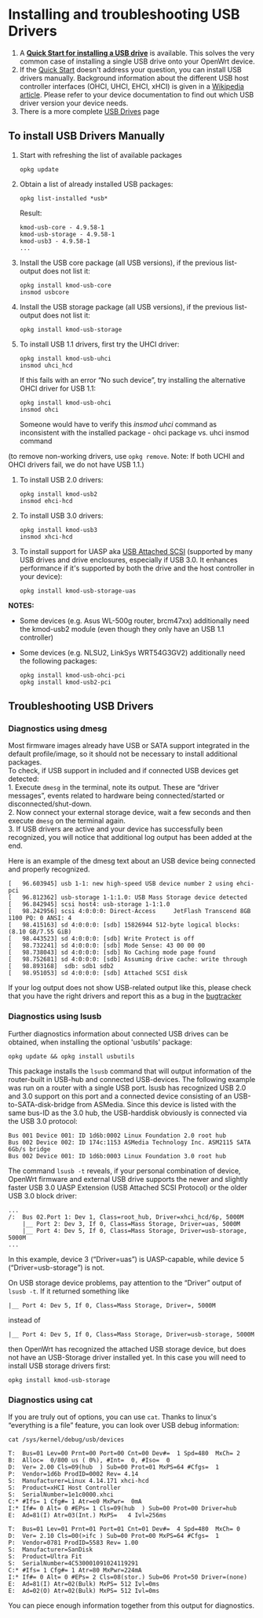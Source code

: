 # Installing and troubleshooting USB Drivers

1. A [**Quick Start for installing a USB drive**](/docs/guide-user/storage/usb-drives-quickstart "docs:guide-user:storage:usb-drives-quickstart") is available. This solves the very common case of installing a single USB drive onto your OpenWrt device.
2. If the [Quick Start](/docs/guide-user/storage/usb-drives-quickstart "docs:guide-user:storage:usb-drives-quickstart") doesn't address your question, you can install USB drivers manually. Background information about the different USB host controller interfaces (OHCI, UHCI, EHCI, xHCI) is given in a [Wikipedia article](https://en.wikipedia.org/wiki/Host%20controller%20interface "https://en.wikipedia.org/wiki/Host controller interface"). Please refer to your device documentation to find out which USB driver version your device needs.
3. There is a more complete [USB Drives](/docs/guide-user/storage/usb-drives "docs:guide-user:storage:usb-drives") page

## To install USB Drivers Manually

1. Start with refreshing the list of available packages
   
   ```
   opkg update
   ```
2. Obtain a list of already installed USB packages:
   
   ```
   opkg list-installed *usb*
   ```
   
   Result:
   
   ```
   kmod-usb-core - 4.9.58-1
   kmod-usb-storage - 4.9.58-1
   kmod-usb3 - 4.9.58-1
   ...
   ```
3. Install the USB core package (all USB versions), if the previous list-output does not list it:
   
   ```
   opkg install kmod-usb-core
   insmod usbcore
   ```
4. Install the USB storage package (all USB versions), if the previous list-output does not list it:
   
   ```
   opkg install kmod-usb-storage
   ```
5. To install USB 1.1 drivers, first try the UHCI driver:
   
   ```
   opkg install kmod-usb-uhci
   insmod uhci_hcd
   ```
   
   If this fails with an error “No such device”, try installing the alternative OHCI driver for USB 1.1:
   
   ```
   opkg install kmod-usb-ohci
   insmod ohci
   ```
   
   Someone would have to verify this *insmod uhci* command as inconsistent with the installed package - ohci package vs. uhci insmod command

(to remove non-working drivers, use `opkg remove`. Note: If both UCHI and OHCI drivers fail, we do not have USB 1.1.)

1. To install USB 2.0 drivers:
   
   ```
   opkg install kmod-usb2
   insmod ehci-hcd
   ```
2. To install USB 3.0 drivers:
   
   ```
   opkg install kmod-usb3
   insmod xhci-hcd
   ```
3. To install support for UASP aka [USB Attached SCSI](https://en.wikipedia.org/wiki/USB_Attached_SCSI "https://en.wikipedia.org/wiki/USB_Attached_SCSI") (supported by many USB drives and drive enclosures, especially if USB 3.0. It enhances performance if it's supported by both the drive and the host controller in your device):
   
   ```
   opkg install kmod-usb-storage-uas
   ```

**NOTES:**

- Some devices (e.g. Asus WL-500g router, brcm47xx) additionally need the kmod-usb2 module (even though they only have an USB 1.1 controller)
- Some devices (e.g. NLSU2, LinkSys WRT54G3GV2) additionally need the following packages:
  
  ```
  opkg install kmod-usb-ohci-pci
  opkg install kmod-usb2-pci
  ```

## Troubleshooting USB Drivers

### Diagnostics using dmesg

Most firmware images already have USB or SATA support integrated in the default profile/image, so it should not be necessary to install additional packages.  
To check, if USB support in included and if connected USB devices get detected:  
1\. Execute `dmesg` in the terminal, note its output. These are “driver messages”, events related to hardware being connected/started or disconnected/shut-down.  
2\. Now connect your external storage device, wait a few seconds and then execute `dmesg` on the terminal again.  
3\. If USB drivers are active and your device has successfully been recognized, you will notice that additional log output has been added at the end.

Here is an example of the dmesg text about an USB device being connected and properly recognized.

```
[   96.603945] usb 1-1: new high-speed USB device number 2 using ehci-pci
[   96.812362] usb-storage 1-1:1.0: USB Mass Storage device detected
[   96.842945] scsi host4: usb-storage 1-1:1.0
[   98.242956] scsi 4:0:0:0: Direct-Access     JetFlash Transcend 8GB    1100 PQ: 0 ANSI: 4
[   98.415163] sd 4:0:0:0: [sdb] 15826944 512-byte logical blocks: (8.10 GB/7.55 GiB)
[   98.443523] sd 4:0:0:0: [sdb] Write Protect is off
[   98.732241] sd 4:0:0:0: [sdb] Mode Sense: 43 00 00 00
[   98.738043] sd 4:0:0:0: [sdb] No Caching mode page found
[   98.752681] sd 4:0:0:0: [sdb] Assuming drive cache: write through
[   98.893168]  sdb: sdb1 sdb2
[   98.951053] sd 4:0:0:0: [sdb] Attached SCSI disk
```

If your log output does not show USB-related output like this, please check that you have the right drivers and report this as a bug in the [bugtracker](https://bugs.openwrt.org/ "https://bugs.openwrt.org/")

### Diagnostics using lsusb

Further diagnostics information about connected USB drives can be obtained, when installing the optional 'usbutils' package:

```
opkg update && opkg install usbutils
```

This package installs the `lsusb` command that will output information of the router-built in USB-hub and connected USB-devices. The following example was run on a router with a single USB port. lsusb has recognized USB 2.0 and 3.0 support on this port and a connected device consisting of an USB-to-SATA-disk-bridge from ASMedia. Since this device is listed with the same bus-ID as the 3.0 hub, the USB-harddisk obviously is connected via the USB 3.0 protocol:

```
Bus 001 Device 001: ID 1d6b:0002 Linux Foundation 2.0 root hub
Bus 002 Device 002: ID 174c:1153 ASMedia Technology Inc. ASM2115 SATA 6Gb/s bridge
Bus 002 Device 001: ID 1d6b:0003 Linux Foundation 3.0 root hub
```

The command `lsusb -t` reveals, if your personal combination of device, OpenWrt firmware and external USB drive supports the newer and slightly faster USB 3.0 UASP Extension (USB Attached SCSI Protocol) or the older USB 3.0 block driver:

```
...
/:  Bus 02.Port 1: Dev 1, Class=root_hub, Driver=xhci_hcd/6p, 5000M
    |__ Port 2: Dev 3, If 0, Class=Mass Storage, Driver=uas, 5000M
    |__ Port 4: Dev 5, If 0, Class=Mass Storage, Driver=usb-storage, 5000M
...
```

In this example, device 3 (“Driver=uas”) is UASP-capable, while device 5 (“Driver=usb-storage”) is not.

On USB storage device problems, pay attention to the “Driver” output of `lsusb -t`. If it returned something like

```
|__ Port 4: Dev 5, If 0, Class=Mass Storage, Driver=, 5000M
```

instead of

```
|__ Port 4: Dev 5, If 0, Class=Mass Storage, Driver=usb-storage, 5000M
```

then OpenWrt has recognized the attached USB storage device, but does not have an USB-Storage driver installed yet. In this case you will need to install USB storage drivers first:

```
opkg install kmod-usb-storage
```

### Diagnostics using cat

If you are truly out of options, you can use `cat`. Thanks to linux's “everything is a file” feature, you can look over USB debug information:

```
cat /sys/kernel/debug/usb/devices

T:  Bus=01 Lev=00 Prnt=00 Port=00 Cnt=00 Dev#=  1 Spd=480  MxCh= 2
B:  Alloc=  0/800 us ( 0%), #Int=  0, #Iso=  0
D:  Ver= 2.00 Cls=09(hub  ) Sub=00 Prot=01 MxPS=64 #Cfgs=  1
P:  Vendor=1d6b ProdID=0002 Rev= 4.14
S:  Manufacturer=Linux 4.14.171 xhci-hcd
S:  Product=xHCI Host Controller
S:  SerialNumber=1e1c0000.xhci
C:* #Ifs= 1 Cfg#= 1 Atr=e0 MxPwr=  0mA
I:* If#= 0 Alt= 0 #EPs= 1 Cls=09(hub  ) Sub=00 Prot=00 Driver=hub
E:  Ad=81(I) Atr=03(Int.) MxPS=   4 Ivl=256ms

T:  Bus=01 Lev=01 Prnt=01 Port=01 Cnt=01 Dev#=  4 Spd=480  MxCh= 0
D:  Ver= 2.10 Cls=00(>ifc ) Sub=00 Prot=00 MxPS=64 #Cfgs=  1
P:  Vendor=0781 ProdID=5583 Rev= 1.00
S:  Manufacturer=SanDisk
S:  Product=Ultra Fit
S:  SerialNumber=4C530001091024119291
C:* #Ifs= 1 Cfg#= 1 Atr=80 MxPwr=224mA
I:* If#= 0 Alt= 0 #EPs= 2 Cls=08(stor.) Sub=06 Prot=50 Driver=(none)
E:  Ad=81(I) Atr=02(Bulk) MxPS= 512 Ivl=0ms
E:  Ad=02(O) Atr=02(Bulk) MxPS= 512 Ivl=0ms
```

You can piece enough information together from this output for diagnostics.
